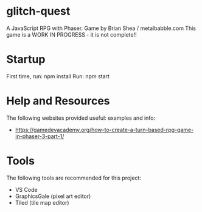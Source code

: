 # glitch-quest
A JavaScript RPG with Phaser. Game by Brian Shea / metalbabble.com
This game is a WORK IN PROGRESS - it is not complete!!

# Startup
First time, run:
	npm install
Run:
	npm start

# Help and Resources
The following websites provided useful: examples and info:
- https://gamedevacademy.org/how-to-create-a-turn-based-rpg-game-in-phaser-3-part-1/

# Tools
The following tools are recommended for this project:
- VS Code
- GraphicsGale (pixel art editor)
- Tiled (tile map editor)
